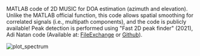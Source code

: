 MATLAB code of 2D MUSIC for DOA estimation (azimuth and elevation). 
Unlike the MATLAB official function, this code allows spatial smoothing for correlated signals (i.e., multipath components), and the code is publicly available!
Peak detection is performed using "Fast 2D peak finder" (2021), Adi Natan code (Available at: <a href="https://www.mathworks.com/matlabcentral/fileexchange/37388-fast-2d-peak-finder">FileExchange</a> or <a href="https://github.com/adinatan/fastpeakfind">Github</a>).

![plot_spectrum](https://github.com/user-attachments/assets/6b36bb9a-4f81-4f3e-a4fb-e87c7e8f2c7a)

